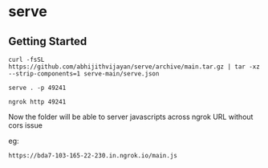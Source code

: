 # serve

## Getting Started

```
curl -fsSL https://github.com/abhijithvijayan/serve/archive/main.tar.gz | tar -xz --strip-components=1 serve-main/serve.json

serve . -p 49241

ngrok http 49241
```

Now the folder will be able to server javascripts across ngrok URL without cors issue

eg:
```
https://bda7-103-165-22-230.in.ngrok.io/main.js
```
